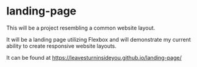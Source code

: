 # landing-page

This will be a project resembling a common website layout.

It will be a landing page utilizing Flexbox and will demonstrate my current ability to create responsive website layouts.

It can be found at https://leavesturninsideyou.github.io/landing-page/ 